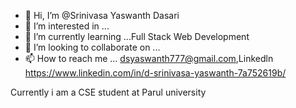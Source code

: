 - 👋 Hi, I’m @Srinivasa Yaswanth Dasari
- 👀 I’m interested in ... 
- 🌱 I’m currently learning ...Full Stack Web Development
- 💞️ I’m looking to collaborate on ...
- 📫 How to reach me ... dsyaswanth777@gmail.com,Linkedln https://www.linkedin.com/in/d-srinivasa-yaswanth-7a752619b/

<!---
DSYaswanth777/DSYaswanth777 is a ✨ special ✨ repository because its `README.md` (this file) appears on your GitHub profile.
You can click the Preview link to take a look at your changes.
--->
Currently i am a CSE student at Parul university
